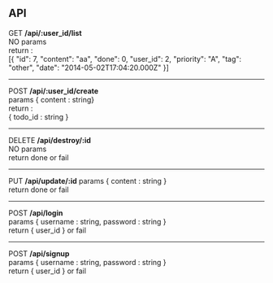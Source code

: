 API
---
GET **/api/:user_id/list**  
NO params  
return :  
[{
"id": 7,
"content": "aa",
"done": 0,
"user_id": 2,
"priority": "A",
"tag": "other",
"date": "2014-05-02T17:04:20.000Z"
}]

---
POST **/api/:user_id/create**  
params  { content : string}  
return :  
{ todo_id : string }

---
DELETE **/api/destroy/:id**  
NO params  
return done  or  fail

---
PUT **/api/update/:id**
params  { content : string }  
return done  or  fail


---
POST **/api/login**  
params  { username : string, password : string }    
return { user_id } or fail  

---
POST **/api/signup**  
params  { username : string, password : string }    
return { user_id } or fail 
